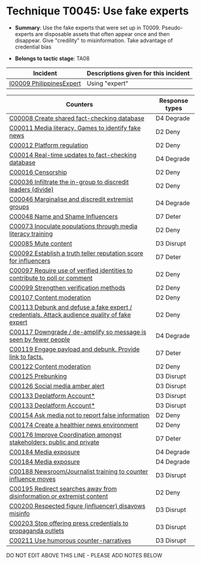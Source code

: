# Technique T0045: Use fake experts

* **Summary**: Use the fake experts that were set up in T0009. Pseudo-experts are disposable assets that often appear once and then disappear. Give "credility" to misinformation. Take advantage of credential bias

* **Belongs to tactic stage**: TA08


| Incident | Descriptions given for this incident |
| -------- | -------------------- |
| [I00009 PhilippinesExpert](../incidents/I00009.md) | Using "expert" |



| Counters | Response types |
| -------- | -------------- |
| [C00008 Create shared fact-checking database](../counters/C00008.md) | D4 Degrade |
| [C00011 Media literacy. Games to identify fake news](../counters/C00011.md) | D2 Deny |
| [C00012 Platform regulation](../counters/C00012.md) | D2 Deny |
| [C00014 Real-time updates to fact-checking database](../counters/C00014.md) | D4 Degrade |
| [C00016 Censorship](../counters/C00016.md) | D2 Deny |
| [C00036 Infiltrate the in-group to discredit leaders (divide)](../counters/C00036.md) | D2 Deny |
| [C00046 Marginalise and discredit extremist groups](../counters/C00046.md) | D4 Degrade |
| [C00048 Name and Shame Influencers](../counters/C00048.md) | D7 Deter |
| [C00073 Inoculate populations through media literacy training](../counters/C00073.md) | D2 Deny |
| [C00085 Mute content](../counters/C00085.md) | D3 Disrupt |
| [C00092 Establish a truth teller reputation score for influencers](../counters/C00092.md) | D7 Deter |
| [C00097 Require use of verified identities to contribute to poll or comment](../counters/C00097.md) | D2 Deny |
| [C00099 Strengthen verification methods](../counters/C00099.md) | D2 Deny |
| [C00107 Content moderation](../counters/C00107.md) | D2 Deny |
| [C00113 Debunk and defuse a fake expert / credentials. Attack audience quality of fake expert](../counters/C00113.md) | D2 Deny |
| [C00117 Downgrade / de-amplify so message is seen by fewer people](../counters/C00117.md) | D4 Degrade |
| [C00119 Engage payload and debunk. Provide link to facts. ](../counters/C00119.md) | D7 Deter |
| [C00122 Content moderation](../counters/C00122.md) | D2 Deny |
| [C00125 Prebunking](../counters/C00125.md) | D3 Disrupt |
| [C00126 Social media amber alert](../counters/C00126.md) | D3 Disrupt |
| [C00133 Deplatform Account*](../counters/C00133.md) | D3 Disrupt |
| [C00133 Deplatform Account*](../counters/C00133.md) | D3 Disrupt |
| [C00154 Ask media not to report false information](../counters/C00154.md) | D2 Deny |
| [C00174 Create a healthier news environment](../counters/C00174.md) | D2 Deny |
| [C00176 Improve Coordination amongst stakeholders: public and private](../counters/C00176.md) | D7 Deter |
| [C00184 Media exposure](../counters/C00184.md) | D4 Degrade |
| [C00184 Media exposure](../counters/C00184.md) | D4 Degrade |
| [C00188 Newsroom/Journalist training to counter influence moves](../counters/C00188.md) | D3 Disrupt |
| [C00195 Redirect searches away from disinformation or extremist content ](../counters/C00195.md) | D2 Deny |
| [C00200 Respected figure (influencer) disavows misinfo](../counters/C00200.md) | D3 Disrupt |
| [C00203 Stop offering press credentials to propaganda outlets](../counters/C00203.md) | D3 Disrupt |
| [C00211 Use humorous counter-narratives](../counters/C00211.md) | D3 Disrupt |


DO NOT EDIT ABOVE THIS LINE - PLEASE ADD NOTES BELOW
